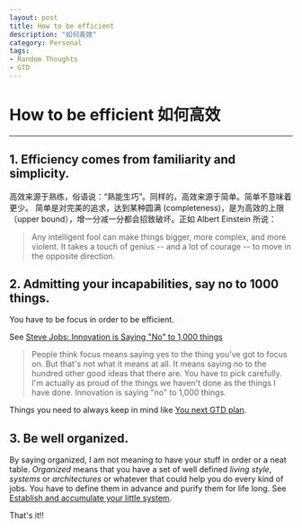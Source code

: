 ```yaml
--- 
layout: post
title: How to be efficient
description: "如何高效"
category: Personal
tags: 
- Random Thoughts
- GTD
---
```




# How to be efficient 如何高效
----------------
		
## 1. Efficiency comes from familiarity and simplicity.

高效来源于熟练，俗语说：“熟能生巧”。同样的，高效来源于简单。简单不意味着更少。 简单是对完美的追求，达到某种圆满 (completeness)，是为高效的上限（upper bound），增一分减一分都会招致破坏。正如 Albert Einstein 所说：

> Any intelligent fool can make things bigger, more complex, and more violent. It takes a touch of genius -- and a lot of courage -- to move in the opposite direction.



## 2. Admitting your incapabilities, say no to 1000 things.

You have to be focus in order to be efficient.

See [Steve Jobs: Innovation is Saying "No" to 1,000 things](http://zurb.com/article/744/steve-jobs-innovation-is-saying-no-to-1-0)
> People think focus means saying yes to the thing you've got to focus on. But that's not what it means at all. It means saying no to the hundred other good ideas that there are. You have to pick carefully. I'm actually as proud of the things we haven't done as the things I have done. Innovation is saying "no" to 1,000 things.

Things you need to always keep in mind like [You next GTD plan](http://anotherbug.com/blog/2013/05/27/what-to-do-next-for-your-GTD-plan/).

## 3.	Be well organized.

By saying organized, I am not meaning to have your stuff in order or a neat table. _Organized_ means that you have a set of well defined _living style_, _systems_ or _architectures_ or whatever that could help you do every kind of jobs. You have to define them in advance and purify them for life long. See [Establish and accumulate your little system](http://www.read.org.cn/html/1641-establish-and-accumulate-your-little-system.html).



That's it!!


